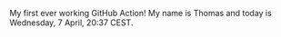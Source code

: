 My first ever working GitHub Action!
My name is Thomas and today is Wednesday, 7 April, 20:37 CEST. 
